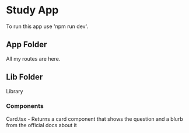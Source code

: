 # Study App
To run this app use 'npm run dev'.

## App Folder
All my routes are here.

## Lib Folder
Library
### Components
Card.tsx
    - Returns a card component that shows the question and a blurb from the official docs about it
